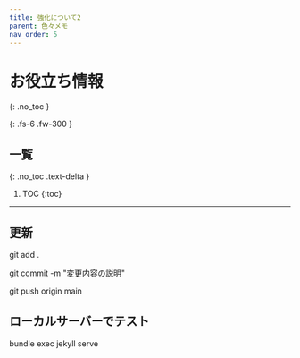 ```yaml
---
title: 強化について2
parent: 色々メモ
nav_order: 5
---
```



# お役立ち情報
{: .no_toc }

{: .fs-6 .fw-300 }

## 一覧
{: .no_toc .text-delta }

1. TOC
{:toc}

---



## 更新

git add .

git commit -m "変更内容の説明"

git push origin main

## ローカルサーバーでテスト

bundle exec jekyll serve
